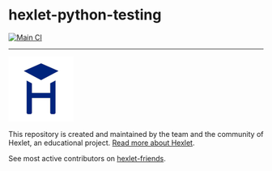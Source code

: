# hexlet-python-testing

[![Main CI](https://github.com/hexlet-components/hexlet-python-testing/actions/workflows/main.yml/badge.svg)](https://github.com/hexlet-components/hexlet-python-testing/actions/workflows/main.yml)

---

[![Hexlet Ltd. logo](https://raw.githubusercontent.com/Hexlet/assets/master/images/hexlet_logo128.png)](https://hexlet.io?utm_source=github&utm_medium=link&utm_campaign=hexlet-python-testing)

This repository is created and maintained by the team and the community of Hexlet, an educational project. [Read more about Hexlet](https://hexlet.io?utm_source=github&utm_medium=link&utm_campaign=hexlet-python-testing).

See most active contributors on [hexlet-friends](https://friends.hexlet.io/).
